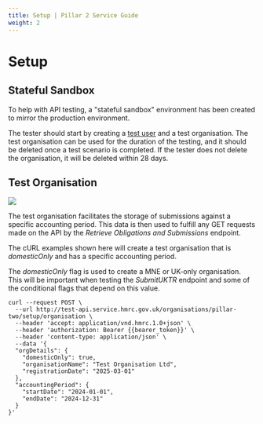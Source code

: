 ```yaml
---
title: Setup | Pillar 2 Service Guide
weight: 2
---
```


# Setup

## Stateful Sandbox
To help with API testing, a "stateful sandbox" environment has been created to mirror the production environment. 

The tester should start by creating a [test user](https://developer.service.hmrc.gov.uk/api-documentation/docs/api/service/api-platform-test-user/1.0) and a test organisation. The test organisation can be used for the duration of the testing, and it should be deleted once a test scenario is completed. If the tester does not delete the organisation, it will be deleted within 28 days.

## Test Organisation
[![](https://mermaid.ink/img/pako:eNp1kj9PwzAQxb-K5ZVGAcYMlRAsDIhKKQvKcrWvjYVjG_sshKp-d-w4rdI_ZHLOv3vvXnJ7LqxE3vDOBPyOaAS-KNh5GDrD0gOCrGdCKzRUKg48KaEcGGIQqS_VQlTL5V2uNWz13q5ZbYH6muwXmkkt3WWm0A0D57QSQMoatkHw6NmMFh6B8MwwMgiMMKRTSPDT6vXSPh69S3eV4SrDtfU7MCqMbqG0xfkw6yz7kWUlEigdbid7LlON4PXMlwn_wW5EaylurizH4ulrzgPUTmkNvqIfWwek6M6ui87YPZ_m8f5hspad4Qs-oB9AyfT797mj49TjgB1v0lHiFqKmLm3GIaEpmG1_jeAN-YgL7m3c9bzZgg7pLTqZRKfNOSIp1qe1wwlCqdIyvZV9G9fu8Ae4bNq3?type=png)](https://mermaid.live/edit#pako:eNp1kj9PwzAQxb-K5ZVGAcYMlRAsDIhKKQvKcrWvjYVjG_sshKp-d-w4rdI_ZHLOv3vvXnJ7LqxE3vDOBPyOaAS-KNh5GDrD0gOCrGdCKzRUKg48KaEcGGIQqS_VQlTL5V2uNWz13q5ZbYH6muwXmkkt3WWm0A0D57QSQMoatkHw6NmMFh6B8MwwMgiMMKRTSPDT6vXSPh69S3eV4SrDtfU7MCqMbqG0xfkw6yz7kWUlEigdbid7LlON4PXMlwn_wW5EaylurizH4ulrzgPUTmkNvqIfWwek6M6ui87YPZ_m8f5hspad4Qs-oB9AyfT797mj49TjgB1v0lHiFqKmLm3GIaEpmG1_jeAN-YgL7m3c9bzZgg7pLTqZRKfNOSIp1qe1wwlCqdIyvZV9G9fu8Ae4bNq3)

The test organisation facilitates the storage of submissions against a specific accounting period. This data is then used to fulfill any GET requests made on the API by the *Retrieve Obligations and Submissions* endpoint.

The cURL examples shown here will create a test organisation that is *domesticOnly* and has a specific accounting period.

The *domesticOnly* flag is used to create a MNE or UK-only organisation. This will be important when testing the *SubmitUKTR* endpoint and some of the conditional flags that depend on this value.


```shell
curl --request POST \
  --url http://test-api.service.hmrc.gov.uk/organisations/pillar-two/setup/organisation \
  --header 'accept: application/vnd.hmrc.1.0+json' \
  --header 'authorization: Bearer {{bearer_token}}' \
  --header 'content-type: application/json' \
  --data '{
  "orgDetails": {
    "domesticOnly": true,
    "organisationName": "Test Organisation Ltd",
    "registrationDate": "2025-03-01"
  },
  "accountingPeriod": {
    "startDate": "2024-01-01",
    "endDate": "2024-12-31"
  }
}'
```



